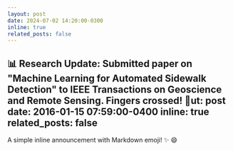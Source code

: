 ```yaml
---
layout: post
date: 2024-07-02 14:20:00-0300
inline: true
related_posts: false
---
```


📊 **Research Update**: Submitted paper on "Machine Learning for Automated Sidewalk Detection" to IEEE Transactions on Geoscience and Remote Sensing. Fingers crossed! 🤞ut: post
date: 2016-01-15 07:59:00-0400
inline: true
related_posts: false
---

A simple inline announcement with Markdown emoji! :sparkles: :smile:
